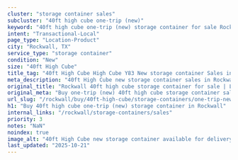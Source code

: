 ```yaml
---
cluster: "storage container sales"
subcluster: "40ft high cube one-trip (new)"
keyword: "40ft high cube one-trip (new) storage container for sale Rockwall, TX"
intent: "Transactional-Local"
page_type: "Location-Product"
city: "Rockwall, TX"
service_type: "storage container"
condition: "New"
size: "40ft High Cube"
title_tag: "40ft High Cube High Cube Y83 New storage container Sales in Rockwall | LC Container"
meta_description: "40ft High Cube new storage container sales in Rockwall. High cube containers with extra height. Fast delivery, competitive pricing. Serving storage containers area. Quote ID: YC5. Call (214) 524-4168 for your free quote today."
original_title: "Rockwall 40ft high cube storage container for sale | LC"
original_meta: "Buy one-trip (new) 40ft high cube storage container sale with local delivery in Rockwall, TX. LC Container — local Since 2003. Request a fast quote today."
url_slug: "/rockwall/buy/40ft-high-cube/storage-containers/one-trip-new"
h1: "Buy 40ft high cube one-trip (new) storage container in Rockwall"
internal_links: "/rockwall/storage-containers/sales"
priority: 3
notes: "NaN"
noindex: true
image_alt: "40ft High Cube new storage container available for delivery in Rockwall"
last_updated: "2025-10-21"
---
```


<!-- TODO: Add unique city/inventory copy, images, and internal links here. -->
